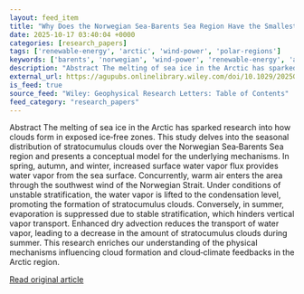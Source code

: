 ```yaml
---
layout: feed_item
title: "Why Does the Norwegian Sea‐Barents Sea Region Have the Smallest Amount of Stratocumulus in Summer?"
date: 2025-10-17 03:40:04 +0000
categories: [research_papers]
tags: ['renewable-energy', 'arctic', 'wind-power', 'polar-regions']
keywords: ['barents', 'norwegian', 'wind-power', 'renewable-energy', 'arctic', 'does', 'polar-regions']
description: "Abstract The melting of sea ice in the Arctic has sparked research into how clouds form in exposed ice‐free zones"
external_url: https://agupubs.onlinelibrary.wiley.com/doi/10.1029/2025GL116907?af=R
is_feed: true
source_feed: "Wiley: Geophysical Research Letters: Table of Contents"
feed_category: "research_papers"
---
```


Abstract The melting of sea ice in the Arctic has sparked research into how clouds form in exposed ice‐free zones. This study delves into the seasonal distribution of stratocumulus clouds over the Norwegian Sea‐Barents Sea region and presents a conceptual model for the underlying mechanisms. In spring, autumn, and winter, increased surface water vapor flux provides water vapor from the sea surface. Concurrently, warm air enters the area through the southwest wind of the Norwegian Strait. Under conditions of unstable stratification, the water vapor is lifted to the condensation level, promoting the formation of stratocumulus clouds. Conversely, in summer, evaporation is suppressed due to stable stratification, which hinders vertical vapor transport. Enhanced dry advection reduces the transport of water vapor, leading to a decrease in the amount of stratocumulus clouds during summer. This research enriches our understanding of the physical mechanisms influencing cloud formation and cloud‐climate feedbacks in the Arctic region.

[Read original article](https://agupubs.onlinelibrary.wiley.com/doi/10.1029/2025GL116907?af=R)
